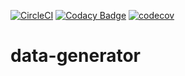 [![CircleCI](https://circleci.com/gh/LeJeanbono/data-generator.svg?style=svg)](https://circleci.com/gh/LeJeanbono/data-generator)
[![Codacy Badge](https://api.codacy.com/project/badge/Grade/f018f2014d6549a192e78f7476d480c7)](https://www.codacy.com/manual/jean.michel.lec/data-generator?utm_source=github.com&amp;utm_medium=referral&amp;utm_content=LeJeanbono/data-generator&amp;utm_campaign=Badge_Grade)
[![codecov](https://codecov.io/gh/LeJeanbono/data-generator/branch/master/graph/badge.svg)](https://codecov.io/gh/LeJeanbono/data-generator)
# data-generator

